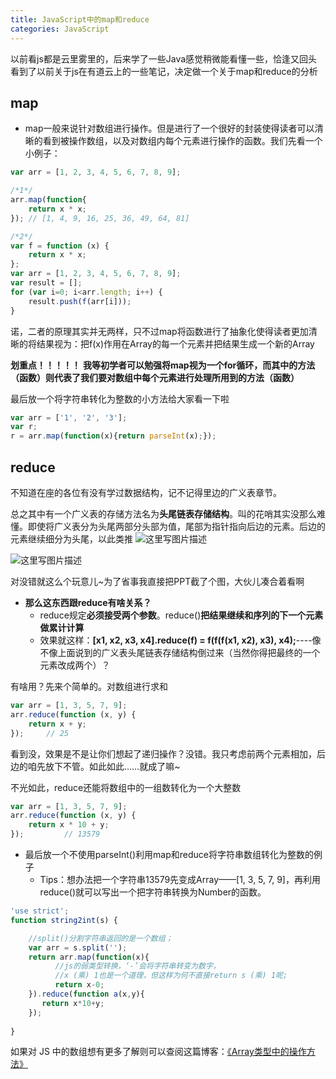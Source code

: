 ```yaml
---
title: JavaScript中的map和reduce
categories: JavaScript
---
```




以前看js都是云里雾里的，后来学了一些Java感觉稍微能看懂一些，恰逢又回头看到了以前关于js在有道云上的一些笔记，决定做一个关于map和reduce的分析

<!--more-->

## map

- map一般来说针对数组进行操作。但是进行了一个很好的封装使得读者可以清晰的看到被操作数组，以及对数组内每个元素进行操作的函数。我们先看一个小例子：

```javascript
var arr = [1, 2, 3, 4, 5, 6, 7, 8, 9];

/*1*/
arr.map(function{
    return x * x;
}); // [1, 4, 9, 16, 25, 36, 49, 64, 81]

/*2*/
var f = function (x) {
    return x * x;
};
var arr = [1, 2, 3, 4, 5, 6, 7, 8, 9];
var result = [];
for (var i=0; i<arr.length; i++) {
    result.push(f(arr[i]));
}
```

诺，二者的原理其实并无两样，只不过map将函数进行了抽象化使得读者更加清晰的将结果视为：把f(x)作用在Array的每一个元素并把结果生成一个新的Array


**划重点！！！！！**
**我等初学者可以勉强将map视为一个for循环，而其中的方法（函数）则代表了我们要对数组中每个元素进行处理所用到的方法（函数）**

最后放一个将字符串转化为整数的小方法给大家看一下啦

```javascript
var arr = ['1', '2', '3'];
var r;
r = arr.map(function(x){return parseInt(x);});
```


## reduce
不知道在座的各位有没有学过数据结构，记不记得里边的广义表章节。

总之其中有一个广义表的存储方法名为**头尾链表存储结构**。叫的花哨其实没那么难懂。即使将广义表分为头尾两部分头部为值，尾部为指针指向后边的元素。后边的元素继续细分为头尾，以此类推
![这里写图片描述](https://pic.superbed.cn/item/5c93be583a213b0417da4761)


![这里写图片描述](https://pic.superbed.cn/item/5c93be8e3a213b0417da4949)


对没错就这么个玩意儿~为了省事我直接把PPT截了个图，大伙儿凑合着看啊

- **那么这东西跟reduce有啥关系？**
  - reduce规定**必须接受两个参数**。reduce()**把结果继续和序列的下一个元素做累计计算**
  - 效果就这样：**[x1, x2, x3, x4].reduce(f) = f(f(f(x1, x2), x3), x4);**----像不像上面说到的广义表头尾链表存储结构倒过来（当然你得把最终的一个元素改成两个）？

有啥用？先来个简单的。对数组进行求和

```javascript
var arr = [1, 3, 5, 7, 9];
arr.reduce(function (x, y) {
    return x + y;
}); 	// 25
```
看到没，效果是不是让你们想起了递归操作？没错。我只考虑前两个元素相加，后边的咱先放下不管。如此如此……就成了嘛~

不光如此，reduce还能将数组中的一组数转化为一个大整数

```javascript
var arr = [1, 3, 5, 7, 9];
arr.reduce(function (x, y) {
    return x * 10 + y;
}); 		// 13579
```
- 最后放一个不使用parseInt()利用map和reduce将字符串数组转化为整数的例子
  - Tips：想办法把一个字符串13579先变成Array——[1, 3, 5, 7, 9]，再利用reduce()就可以写出一个把字符串转换为Number的函数。

```javascript
'use strict';
function string2int(s) {

    //split()分割字符串返回的是一个数组；
    var arr = s.split('');
    return arr.map(function(x){
          //js的弱类型转换，‘-’会将字符串转变为数字，
          //x (乘) 1也是一个道理，但这样为何不直接return s (乘) 1呢;
          return x-0;
    }).reduce(function a(x,y){
       return x*10+y;
    });
    
}
```

如果对 JS 中的数组想有更多了解则可以查阅这篇博客：[《Array类型中的操作方法》]([https://burning-shadow.github.io/2019/03/27/Array%E7%B1%BB%E5%9E%8B%E4%B8%AD%E7%9A%84%E6%93%8D%E4%BD%9C%E6%96%B9%E6%B3%95/](https://burning-shadow.github.io/2019/03/27/Array类型中的操作方法/))

